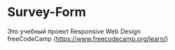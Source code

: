 # Survey-Form
Это учебный проект Responsive Web Design <br>
freeCodeCamp (https://www.freecodecamp.org/learn/)
